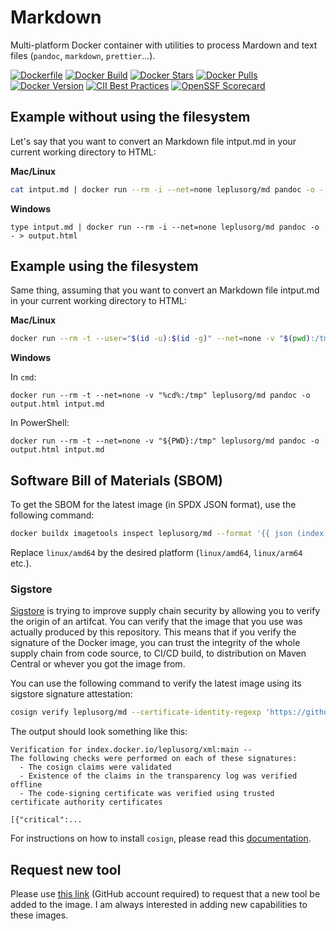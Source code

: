 # Markdown

Multi-platform Docker container with utilities to process Mardown and text files (`pandoc`, `markdown`, `prettier`...).

[![Dockerfile](https://img.shields.io/badge/GitHub-Dockerfile-blue)](md/Dockerfile)
[![Docker Build](https://github.com/leplusorg/docker-md/workflows/Docker/badge.svg)](https://github.com/leplusorg/docker-md/actions?query=workflow:"Docker")
[![Docker Stars](https://img.shields.io/docker/stars/leplusorg/md)](https://hub.docker.com/r/leplusorg/md)
[![Docker Pulls](https://img.shields.io/docker/pulls/leplusorg/md)](https://hub.docker.com/r/leplusorg/md)
[![Docker Version](https://img.shields.io/docker/v/leplusorg/md?sort=semver)](https://hub.docker.com/r/leplusorg/md)
[![CII Best Practices](https://bestpractices.coreinfrastructure.org/projects/10081/badge)](https://bestpractices.coreinfrastructure.org/projects/11220)
[![OpenSSF Scorecard](https://api.securityscorecards.dev/projects/github.com/leplusorg/docker-md/badge)](https://securityscorecards.dev/viewer/?uri=github.com/leplusorg/docker-md)

## Example without using the filesystem

Let's say that you want to convert an Markdown file intput.md in your current working directory to HTML:

**Mac/Linux**

```bash
cat intput.md | docker run --rm -i --net=none leplusorg/md pandoc -o - > output.html
```

**Windows**

```batch
type intput.md | docker run --rm -i --net=none leplusorg/md pandoc -o - > output.html
```

## Example using the filesystem

Same thing, assuming that you want to convert an Markdown file intput.md in your current working directory to HTML:

**Mac/Linux**

```bash
docker run --rm -t --user="$(id -u):$(id -g)" --net=none -v "$(pwd):/tmp" leplusorg/md pandoc -o output.html intput.md
```

**Windows**

In `cmd`:

```batch
docker run --rm -t --net=none -v "%cd%:/tmp" leplusorg/md pandoc -o output.html intput.md
```

In PowerShell:

```pwsh
docker run --rm -t --net=none -v "${PWD}:/tmp" leplusorg/md pandoc -o output.html intput.md
```

## Software Bill of Materials (SBOM)

To get the SBOM for the latest image (in SPDX JSON format), use the
following command:

```bash
docker buildx imagetools inspect leplusorg/md --format '{{ json (index .SBOM "linux/amd64").SPDX }}'
```

Replace `linux/amd64` by the desired platform (`linux/amd64`, `linux/arm64` etc.).

### Sigstore

[Sigstore](https://docs.sigstore.dev) is trying to improve supply
chain security by allowing you to verify the origin of an
artifcat. You can verify that the image that you use was actually
produced by this repository. This means that if you verify the
signature of the Docker image, you can trust the integrity of the
whole supply chain from code source, to CI/CD build, to distribution
on Maven Central or whever you got the image from.

You can use the following command to verify the latest image using its
sigstore signature attestation:

```bash
cosign verify leplusorg/md --certificate-identity-regexp 'https://github\.com/leplusorg/docker-md/\.github/workflows/.+' --certificate-oidc-issuer 'https://token.actions.githubusercontent.com'
```

The output should look something like this:

```text
Verification for index.docker.io/leplusorg/xml:main --
The following checks were performed on each of these signatures:
  - The cosign claims were validated
  - Existence of the claims in the transparency log was verified offline
  - The code-signing certificate was verified using trusted certificate authority certificates

[{"critical":...
```

For instructions on how to install `cosign`, please read this [documentation](https://docs.sigstore.dev/cosign/system_config/installation/).

## Request new tool

Please use [this link](https://github.com/leplusorg/docker-md/issues/new?assignees=thomasleplus&labels=enhancement&template=feature_request.md&title=%5BFEAT%5D) (GitHub account required) to request that a new tool be added to the image. I am always interested in adding new capabilities to these images.
